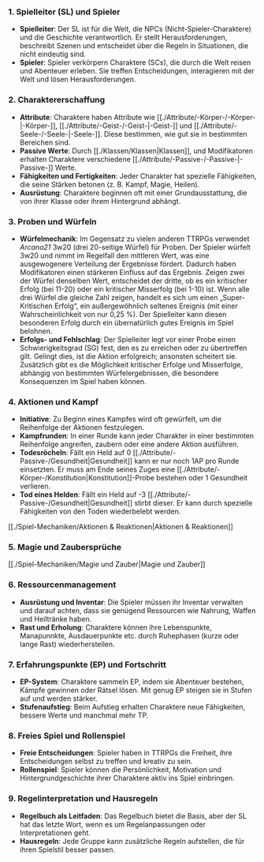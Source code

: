 ### 1. **Spielleiter (SL) und Spieler**  
  
- **Spielleiter**: Der SL ist für die Welt, die NPCs (Nicht-Spieler-Charaktere) und die Geschichte verantwortlich. Er stellt Herausforderungen, beschreibt Szenen und entscheidet über die Regeln in Situationen, die nicht eindeutig sind.  
- **Spieler**: Spieler verkörpern Charaktere (SCs), die durch die Welt reisen und Abenteuer erleben. Sie treffen Entscheidungen, interagieren mit der Welt und lösen Herausforderungen.  
  
### 2. **Charaktererschaffung**  
  
- **Attribute**: Charaktere haben Attribute wie [[./Attribute/-Körper-/-Körper-|-Körper-]], [[./Attribute/-Geist-/-Geist-|-Geist-]] und [[./Attribute/-Seele-/-Seele-|-Seele-]]. Diese bestimmen, wie gut sie in bestimmten Bereichen sind.  
- **Passive Werte**: Durch [[./Klassen/Klassen|Klassen]], und Modifikatoren erhalten Charaktere verschiedene [[./Attribute/-Passive-/-Passive-|-Passive-]] Werte.   
- **Fähigkeiten und Fertigkeiten**: Jeder Charakter hat spezielle Fähigkeiten, die seine Stärken betonen (z. B. Kampf, Magie, Heilen).  
- **Ausrüstung**: Charaktere beginnen oft mit einer Grundausstattung, die von ihrer Klasse oder ihrem Hintergrund abhängt.  
  
### 3. **Proben und Würfeln**  
  
- **Würfelmechanik**: Im Gegensatz zu vielen anderen TTRPGs verwendet _Arcana21_ 3w20 (drei 20-seitige Würfel) für Proben. Der Spieler würfelt 3w20 und nimmt im Regelfall den mittleren Wert, was eine ausgewogenere Verteilung der Ergebnisse fördert. Dadurch haben Modifikatoren einen stärkeren Einfluss auf das Ergebnis. Zeigen zwei der Würfel denselben Wert, entscheidet der dritte, ob es ein kritischer Erfolg (bei 11-20) oder ein kritischer Misserfolg (bei 1-10) ist. Wenn alle drei Würfel die gleiche Zahl zeigen, handelt es sich um einen „Super-Kritischen Erfolg“, ein außergewöhnlich seltenes Ereignis (mit einer Wahrscheinlichkeit von nur 0,25 %). Der Spielleiter kann diesen besonderen Erfolg durch ein übernatürlich gutes Ereignis im Spiel belohnen.  
- **Erfolgs- und Fehlschlag**: Der Spielleiter legt vor einer Probe einen Schwierigkeitsgrad (SG) fest, den es zu erreichen oder zu übertreffen gilt. Gelingt dies, ist die Aktion erfolgreich; ansonsten scheitert sie. Zusätzlich gibt es die Möglichkeit kritischer Erfolge und Misserfolge, abhängig von bestimmten Würfelergebnissen, die besondere Konsequenzen im Spiel haben können.  
  
### 4. **Aktionen und Kampf**  
  
- **Initiative**: Zu Beginn eines Kampfes wird oft gewürfelt, um die Reihenfolge der Aktionen festzulegen.  
- **Kampfrunden**: In einer Runde kann jeder Charakter in einer bestimmten Reihenfolge angreifen, zaubern oder eine andere Aktion ausführen.  
- **Todesröcheln**: Fällt ein Held auf 0 [[./Attribute/-Passive-/Gesundheit|Gesundheit]] kann er nur noch 1AP pro Runde einsetzten. Er muss am Ende seines Zuges eine [[./Attribute/-Körper-/Konstitution|Konstitution]]-Probe bestehen oder 1 Gesundheit verlieren.  
- **Tod eines Helden**: Fällt ein Held auf -3 [[./Attribute/-Passive-/Gesundheit|Gesundheit]] stirbt dieser. Er kann durch spezielle Fähigkeiten von den Toden wiederbelebt werden.  
  
[[./Spiel-Mechaniken/Aktionen & Reaktionen|Aktionen & Reaktionen]]  
  
### 5. **Magie und Zaubersprüche**  
  
[[./Spiel-Mechaniken/Magie und Zauber|Magie und Zauber]]  
  
### 6. **Ressourcenmanagement**  
  
- **Ausrüstung und Inventar**: Die Spieler müssen ihr Inventar verwalten und darauf achten, dass sie genügend Ressourcen wie Nahrung, Waffen und Heiltränke haben.  
- **Rast und Erholung**: Charaktere können ihre Lebenspunkte, Manapunnkte, Ausdauerpunkte etc. durch Ruhephasen (kurze oder lange Rast) wiederherstellen.  
  
### 7. **Erfahrungspunkte (EP) und Fortschritt**  
  
- **EP-System**: Charaktere sammeln EP, indem sie Abenteuer bestehen, Kämpfe gewinnen oder Rätsel lösen. Mit genug EP steigen sie in Stufen auf und werden stärker.  
- **Stufenaufstieg**: Beim Aufstieg erhalten Charaktere neue Fähigkeiten, bessere Werte und manchmal mehr TP.  
  
### 8. **Freies Spiel und Rollenspiel**  
  
- **Freie Entscheidungen**: Spieler haben in TTRPGs die Freiheit, ihre Entscheidungen selbst zu treffen und kreativ zu sein.  
- **Rollenspiel**: Spieler können die Persönlichkeit, Motivation und Hintergrundgeschichte ihrer Charaktere aktiv ins Spiel einbringen.  
  
### 9. **Regelinterpretation und Hausregeln**  
  
- **Regelbuch als Leitfaden**: Das Regelbuch bietet die Basis, aber der SL hat das letzte Wort, wenn es um Regelanpassungen oder Interpretationen geht.  
- **Hausregeln**: Jede Gruppe kann zusätzliche Regeln aufstellen, die für ihren Spielstil besser passen.